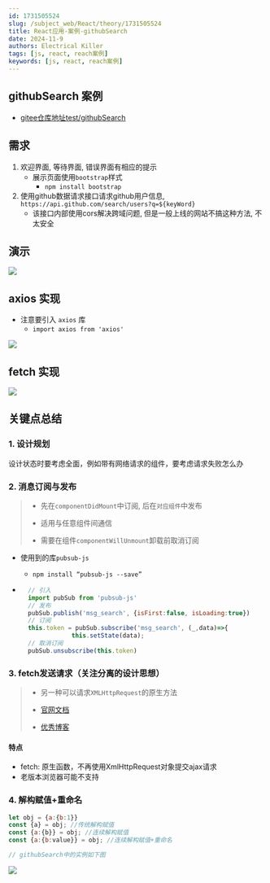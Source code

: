 ```yaml
---
id: 1731505524
slug: /subject_web/React/theory/1731505524
title: React应用-案例-githubSearch
date: 2024-11-9
authors: Electrical Killer
tags: [js, react, reach案例]
keywords: [js, react, reach案例]
---
```


##  githubSearch 案例

- [gitee仓库地址test/githubSearch](https://gitee.com/electrical-killer/test/githubSearch)

## 需求

1. 欢迎界面, 等待界面, 错误界面有相应的提示
    - 展示页面使用`bootstrap`样式
        - `npm install bootstrap`
2. 使用github数据请求接口请求github用户信息, `https://api.github.com/search/users?q=${keyWord}`
    - 该接口内部使用cors解决跨域问题, 但是一般上线的网站不搞这种方法, 不太安全 

## 演示

<img src="https://img.eksnotebook.com/images/202411101259121.gif"/>

## axios 实现

- 注意要引入 `axios` 库
    - `import axios from 'axios'`

<img src="https://img.eksnotebook.com/images/202411101307064.png"/>

## fetch 实现

<img src="https://img.eksnotebook.com/images/202411101305364.png" />

## 关键点总结

### 1. 设计规划

设计状态时要考虑全面，例如带有网络请求的组件，要考虑请求失败怎么办

### 2. 消息订阅与发布

> - 先在`componentDidMount`中订阅, 后在`对应组件`中发布
>
> - 适用与任意组件间通信
>
> - 需要在组件`componentWillUnmount`卸载前取消订阅

- 使用到的库`pubsub-js`

    - `npm install “pubsub-js --save”`

- ```jsx
    // 引入
    import pubSub from 'pubsub-js'
    // 发布
    pubSub.publish('msg_search', {isFirst:false, isLoading:true})
    // 订阅
    this.token = pubSub.subscribe('msg_search', (_,data)=>{
                this.setState(data);
    // 取消订阅
    pubSub.unsubscribe(this.token)
    ```

### 3. fetch发送请求（关注分离的设计思想）

> - 另一种可以请求`XMLHttpRequest`的原生方法
>
> - [官网文档](https://github.github.io/fetch/)
> - [优秀博客](https://segmentfault.com/a/1190000003810652)

#### 特点

- fetch: 原生函数，不再使用XmlHttpRequest对象提交ajax请求
- 老版本浏览器可能不支持

### 4. 解构赋值+重命名

```jsx
let obj = {a:{b:1}}
const {a} = obj; //传统解构赋值
const {a:{b}} = obj; //连续解构赋值
const {a:{b:value}} = obj; //连续解构赋值+重命名

// githubSearch中的实例如下图
```

<img src="https://img.eksnotebook.com/images/202411101332319.png" />





